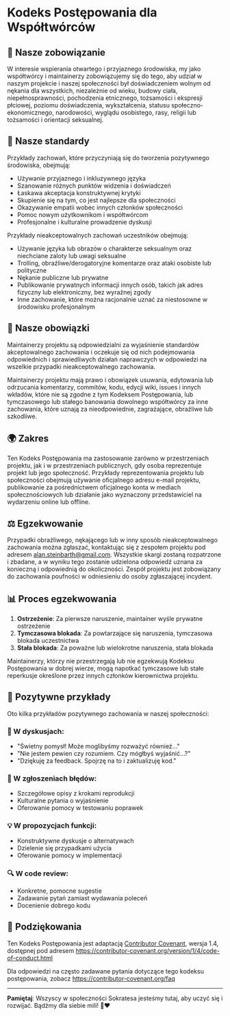 # Kodeks Postępowania dla Współtwórców

## 🤝 Nasze zobowiązanie

W interesie wspierania otwartego i przyjaznego środowiska, my jako współtwórcy i maintainerzy zobowiązujemy się do tego, aby udział w naszym projekcie i naszej społeczności był doświadczeniem wolnym od nękania dla wszystkich, niezależnie od wieku, budowy ciała, niepełnosprawności, pochodzenia etnicznego, tożsamości i ekspresji płciowej, poziomu doświadczenia, wykształcenia, statusu społeczno-ekonomicznego, narodowości, wyglądu osobistego, rasy, religii lub tożsamości i orientacji seksualnej.

## 📏 Nasze standardy

Przykłady zachowań, które przyczyniają się do tworzenia pozytywnego środowiska, obejmują:

- Używanie przyjaznego i inkluzywnego języka
- Szanowanie różnych punktów widzenia i doświadczeń
- Łaskawa akceptacja konstruktywnej krytyki
- Skupienie się na tym, co jest najlepsze dla społeczności
- Okazywanie empatii wobec innych członków społeczności
- Pomoc nowym użytkownikom i współtwórcom
- Profesjonalne i kulturalne prowadzenie dyskusji

Przykłady nieakceptowalnych zachowań uczestników obejmują:

- Używanie języka lub obrazów o charakterze seksualnym oraz niechciane zaloty lub uwagi seksualne
- Trolling, obraźliwe/derogatoryjne komentarze oraz ataki osobiste lub polityczne
- Nękanie publiczne lub prywatne
- Publikowanie prywatnych informacji innych osób, takich jak adres fizyczny lub elektroniczny, bez wyraźnej zgody
- Inne zachowanie, które można racjonalnie uznać za niestosowne w środowisku profesjonalnym

## 🎯 Nasze obowiązki

Maintainerzy projektu są odpowiedzialni za wyjaśnienie standardów akceptowalnego zachowania i oczekuje się od nich podejmowania odpowiednich i sprawiedliwych działań naprawczych w odpowiedzi na wszelkie przypadki nieakceptowalnego zachowania.

Maintainerzy projektu mają prawo i obowiązek usuwania, edytowania lub odrzucania komentarzy, commitów, kodu, edycji wiki, issues i innych wkładów, które nie są zgodne z tym Kodeksem Postępowania, lub tymczasowego lub stałego banowania dowolnego współtwórcy za inne zachowania, które uznają za nieodpowiednie, zagrażające, obraźliwe lub szkodliwe.

## 🌍 Zakres

Ten Kodeks Postępowania ma zastosowanie zarówno w przestrzeniach projektu, jak i w przestrzeniach publicznych, gdy osoba reprezentuje projekt lub jego społeczność. Przykłady reprezentowania projektu lub społeczności obejmują używanie oficjalnego adresu e-mail projektu, publikowanie za pośrednictwem oficjalnego konta w mediach społecznościowych lub działanie jako wyznaczony przedstawiciel na wydarzeniu online lub offline.

## ⚖️ Egzekwowanie

Przypadki obraźliwego, nękającego lub w inny sposób nieakceptowalnego zachowania można zgłaszać, kontaktując się z zespołem projektu pod adresem alan.steinbarth@gmail.com. Wszystkie skargi zostaną rozpatrzone i zbadane, a w wyniku tego zostanie udzielona odpowiedź uznana za konieczną i odpowiednią do okoliczności. Zespół projektu jest zobowiązany do zachowania poufności w odniesieniu do osoby zgłaszającej incydent.

## 📊 Proces egzekwowania

1. **Ostrzeżenie**: Za pierwsze naruszenie, maintainer wyśle prywatne ostrzeżenie
2. **Tymczasowa blokada**: Za powtarzające się naruszenia, tymczasowa blokada uczestnictwa
3. **Stała blokada**: Za poważne lub wielokrotne naruszenia, stała blokada

Maintainerzy, którzy nie przestrzegają lub nie egzekwują Kodeksu Postępowania w dobrej wierze, mogą napotkać tymczasowe lub stałe reperkusje określone przez innych członków kierownictwa projektu.

## 🌟 Pozytywne przykłady

Oto kilka przykładów pozytywnego zachowania w naszej społeczności:

### 💬 W dyskusjach:
- "Świetny pomysł! Może moglibyśmy rozważyć również..."
- "Nie jestem pewien czy rozumiem. Czy mógłbyś wyjaśnić...?"
- "Dziękuję za feedback. Spojrzę na to i zaktualizuję kod."

### 🐛 W zgłoszeniach błędów:
- Szczegółowe opisy z krokami reprodukcji
- Kulturalne pytania o wyjaśnienie
- Oferowanie pomocy w testowaniu poprawek

### 💡 W propozycjach funkcji:
- Konstruktywne dyskusje o alternatywach
- Dzielenie się przypadkami użycia
- Oferowanie pomocy w implementacji

### 🔍 W code review:
- Konkretne, pomocne sugestie
- Zadawanie pytań zamiast wydawania poleceń
- Docenienie dobrego kodu

## 🙏 Podziękowania

Ten Kodeks Postępowania jest adaptacją [Contributor Covenant](https://contributor-covenant.org), wersja 1.4, dostępnej pod adresem https://contributor-covenant.org/version/1/4/code-of-conduct.html

Dla odpowiedzi na często zadawane pytania dotyczące tego kodeksu postępowania, zobacz https://contributor-covenant.org/faq

---

**Pamiętaj**: Wszyscy w społeczności Sokratesa jesteśmy tutaj, aby uczyć się i rozwijać. Bądźmy dla siebie mili! 🧠❤️
